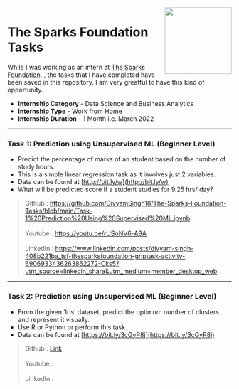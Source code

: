 <img align = right height = 150 width = 150 src = https://www.thesparksfoundationsingapore.org/images/logo_small.png>

#  The Sparks Foundation Tasks
While I was working as an intern at [The Sparks Foundation.](https://www.thesparksfoundationsingapore.org/) , the tasks that I have completed have been saved in this repository. I am very greatful to have this kind of opportunity.

- **Internship Category** - Data Science and Business Analytics
- **Internship Type** - Work from Home
- **Internship Duration** - 1 Month i.e. March 2022
<hr>

### Task 1: Prediction using Unsupervised ML (Beginner Level)
- Predict the percentage of marks of an student based on the number of study hours.
- This is a simple linear regression task as it involves just 2 variables.
- Data can be found at [http://bit.ly/w](http://bit.ly/w)
- What will be predicted score if a student studies for 9.25 hrs/ day?

> Github   : https://github.com/DivyamSingh18/The-Sparks-Foundation-Tasks/blob/main/Task-1%20Prediction%20Using%20Supervised%20ML.ipynb <br><br>
> Youtube  : https://youtu.be/rUSoNV6-A9A  <br><br>
> LinkedIn : https://www.linkedin.com/posts/divyam-singh-408b221ba_tsf-thesparksfoundation-griptask-activity-6906933436263862272-Cks5?utm_source=linkedin_share&utm_medium=member_desktop_web <br>

<hr>

### Task 2: Prediction using Unsupervised ML (Beginner Level)
- From the given ‘Iris’ dataset, predict the optimum number of clusters and represent it visually.
- Use R or Python or perform this task.
- Data can be found at [https://bit.ly/3cGyP8j](https://bit.ly/3cGyP8j)

> Github   : [Link](https://github.com/DivyamSingh18/The-Sparks-Foundation-Tasks/blob/main/Task-2%20Prediction%20using%20Unsupervised%20ML.ipynb )<br><br>
> Youtube  :  <br><br>
> LinkedIn :  <br>
